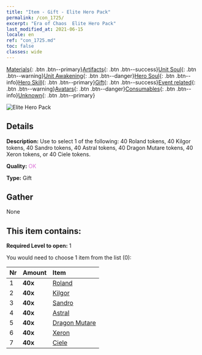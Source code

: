 ```yaml
---
title: "Item - Gift - Elite Hero Pack"
permalink: /con_1725/
excerpt: "Era of Chaos  Elite Hero Pack"
last_modified_at: 2021-06-15
locale: en
ref: "con_1725.md"
toc: false
classes: wide
---
```

 [Materials](/Items/){: .btn .btn--primary}[Artifacts](/Items/Artifacts/){: .btn .btn--success}[Unit Soul](/Items/UnitSoul/){: .btn .btn--warning}[Unit Awakening](/Items/UnitAwakening/){: .btn .btn--danger}[Hero Soul](/Items/HeroSoul/){: .btn .btn--info}[Hero Skill](/Items/HeroSkill/){: .btn .btn--primary}[Gift](/Items/Gift/){: .btn .btn--success}[Event related](/Items/Events/){: .btn .btn--warning}[Avatars](/Items/Avatars/){: .btn .btn--danger}[Consumables](/Items/Consumables/){: .btn .btn--info}[Unknown](/Items/Unknown/){: .btn .btn--primary}

 ![Elite Hero Pack](/images/t/i_907065.png)

## Details
 **Description:** Use to select 1 of the following: 40 Roland tokens, 40 Kilgor tokens, 40 Sandro tokens, 40 Astral tokens, 40 Dragon Mutare tokens, 40 Xeron tokens, or 40 Ciele tokens.

 **Quality:** <span style="color: #DA70D6">OK</span>

 **Type:** Gift

## Gather

  None

## This item contains:

 **Required Level to open:** 1

 You would need to choose 1 item from the list (0):

  | Nr | Amount |     Item    |
  |:---|:-------|:------------|
  | 1 |  **40x** | [Roland](/Items/her_362/) |  | 
  | 2 |  **40x** | [Kilgor](/Items/her_374/) |  | 
  | 3 |  **40x** | [Sandro](/Items/her_371/) |  | 
  | 4 |  **40x** | [Astral](/Items/her_388/) |  | 
  | 5 |  **40x** | [Dragon Mutare](/Items/her_390/) |  | 
  | 6 |  **40x** | [Xeron](/Items/her_383/) |  | 
  | 7 |  **40x** | [Ciele](/Items/her_382/) |  | 
